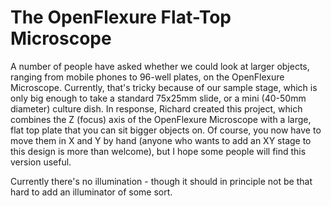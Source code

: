 # The OpenFlexure Flat-Top Microscope
A number of people have asked whether we could look at larger objects, ranging from mobile phones to 96-well plates, on the OpenFlexure Microscope.  Currently, that's tricky because of our sample stage, which is only big enough to take a standard 75x25mm slide, or a mini (40-50mm diameter) culture dish.  In response, Richard created this project, which combines the Z (focus) axis of the OpenFlexure Microscope with a large, flat top plate that you can sit bigger objects on.  Of course, you now have to move them in X and Y by hand (anyone who wants to add an XY stage to this design is more than welcome), but I hope some people will find this version useful.

Currently there's no illumination - though it should in principle not be that hard to add an illuminator of some sort.